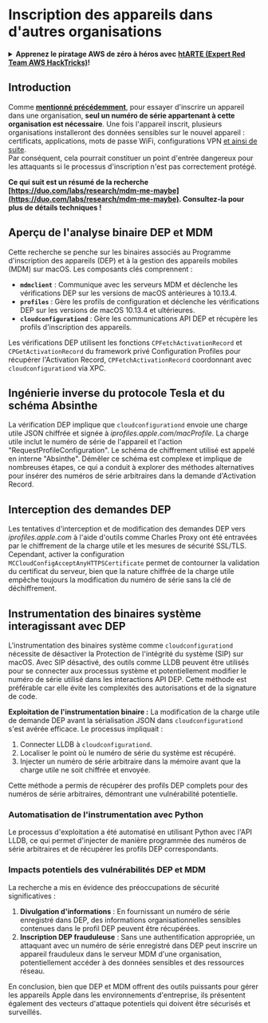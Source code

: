 # Inscription des appareils dans d'autres organisations

<details>

<summary><strong>Apprenez le piratage AWS de zéro à héros avec</strong> <a href="https://training.hacktricks.xyz/courses/arte"><strong>htARTE (Expert Red Team AWS HackTricks)</strong></a><strong>!</strong></summary>

Autres façons de soutenir HackTricks :

* Si vous souhaitez voir votre **entreprise annoncée dans HackTricks** ou **télécharger HackTricks en PDF**, consultez les [**PLANS D'ABONNEMENT**](https://github.com/sponsors/carlospolop) !
* Obtenez le [**swag officiel PEASS & HackTricks**](https://peass.creator-spring.com)
* Découvrez [**La famille PEASS**](https://opensea.io/collection/the-peass-family), notre collection exclusive de [**NFT**](https://opensea.io/collection/the-peass-family)
* **Rejoignez le** 💬 [**groupe Discord**](https://discord.gg/hRep4RUj7f) ou le [**groupe Telegram**](https://t.me/peass) ou **suivez-nous** sur **Twitter** 🐦 [**@carlospolopm**](https://twitter.com/hacktricks_live)**.**
* **Partagez vos astuces de piratage en soumettant des PR aux** [**HackTricks**](https://github.com/carlospolop/hacktricks) et [**HackTricks Cloud**](https://github.com/carlospolop/hacktricks-cloud) dépôts GitHub.

</details>

## Introduction

Comme [**mentionné précédemment**](./#what-is-mdm-mobile-device-management), pour essayer d'inscrire un appareil dans une organisation, **seul un numéro de série appartenant à cette organisation est nécessaire**. Une fois l'appareil inscrit, plusieurs organisations installeront des données sensibles sur le nouvel appareil : certificats, applications, mots de passe WiFi, configurations VPN [et ainsi de suite](https://developer.apple.com/enterprise/documentation/Configuration-Profile-Reference.pdf).\
Par conséquent, cela pourrait constituer un point d'entrée dangereux pour les attaquants si le processus d'inscription n'est pas correctement protégé.

**Ce qui suit est un résumé de la recherche [https://duo.com/labs/research/mdm-me-maybe](https://duo.com/labs/research/mdm-me-maybe). Consultez-la pour plus de détails techniques !**

## Aperçu de l'analyse binaire DEP et MDM

Cette recherche se penche sur les binaires associés au Programme d'inscription des appareils (DEP) et à la gestion des appareils mobiles (MDM) sur macOS. Les composants clés comprennent :

- **`mdmclient`** : Communique avec les serveurs MDM et déclenche les vérifications DEP sur les versions de macOS antérieures à 10.13.4.
- **`profiles`** : Gère les profils de configuration et déclenche les vérifications DEP sur les versions de macOS 10.13.4 et ultérieures.
- **`cloudconfigurationd`** : Gère les communications API DEP et récupère les profils d'inscription des appareils.

Les vérifications DEP utilisent les fonctions `CPFetchActivationRecord` et `CPGetActivationRecord` du framework privé Configuration Profiles pour récupérer l'Activation Record, `CPFetchActivationRecord` coordonnant avec `cloudconfigurationd` via XPC.

## Ingénierie inverse du protocole Tesla et du schéma Absinthe

La vérification DEP implique que `cloudconfigurationd` envoie une charge utile JSON chiffrée et signée à _iprofiles.apple.com/macProfile_. La charge utile inclut le numéro de série de l'appareil et l'action "RequestProfileConfiguration". Le schéma de chiffrement utilisé est appelé en interne "Absinthe". Démêler ce schéma est complexe et implique de nombreuses étapes, ce qui a conduit à explorer des méthodes alternatives pour insérer des numéros de série arbitraires dans la demande d'Activation Record.

## Interception des demandes DEP

Les tentatives d'interception et de modification des demandes DEP vers _iprofiles.apple.com_ à l'aide d'outils comme Charles Proxy ont été entravées par le chiffrement de la charge utile et les mesures de sécurité SSL/TLS. Cependant, activer la configuration `MCCloudConfigAcceptAnyHTTPSCertificate` permet de contourner la validation du certificat du serveur, bien que la nature chiffrée de la charge utile empêche toujours la modification du numéro de série sans la clé de déchiffrement.

## Instrumentation des binaires système interagissant avec DEP

L'instrumentation des binaires système comme `cloudconfigurationd` nécessite de désactiver la Protection de l'intégrité du système (SIP) sur macOS. Avec SIP désactivé, des outils comme LLDB peuvent être utilisés pour se connecter aux processus système et potentiellement modifier le numéro de série utilisé dans les interactions API DEP. Cette méthode est préférable car elle évite les complexités des autorisations et de la signature de code.

**Exploitation de l'instrumentation binaire :**
La modification de la charge utile de demande DEP avant la sérialisation JSON dans `cloudconfigurationd` s'est avérée efficace. Le processus impliquait :

1. Connecter LLDB à `cloudconfigurationd`.
2. Localiser le point où le numéro de série du système est récupéré.
3. Injecter un numéro de série arbitraire dans la mémoire avant que la charge utile ne soit chiffrée et envoyée.

Cette méthode a permis de récupérer des profils DEP complets pour des numéros de série arbitraires, démontrant une vulnérabilité potentielle.

### Automatisation de l'instrumentation avec Python

Le processus d'exploitation a été automatisé en utilisant Python avec l'API LLDB, ce qui permet d'injecter de manière programmée des numéros de série arbitraires et de récupérer les profils DEP correspondants.

### Impacts potentiels des vulnérabilités DEP et MDM

La recherche a mis en évidence des préoccupations de sécurité significatives :

1. **Divulgation d'informations** : En fournissant un numéro de série enregistré dans DEP, des informations organisationnelles sensibles contenues dans le profil DEP peuvent être récupérées.
2. **Inscription DEP frauduleuse** : Sans une authentification appropriée, un attaquant avec un numéro de série enregistré dans DEP peut inscrire un appareil frauduleux dans le serveur MDM d'une organisation, potentiellement accéder à des données sensibles et des ressources réseau.

En conclusion, bien que DEP et MDM offrent des outils puissants pour gérer les appareils Apple dans les environnements d'entreprise, ils présentent également des vecteurs d'attaque potentiels qui doivent être sécurisés et surveillés.
